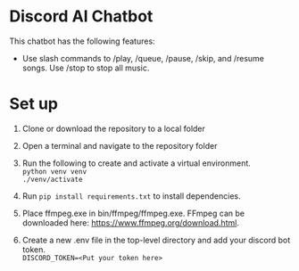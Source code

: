 # Discord AI Chatbot

This chatbot has the following features:

- Use slash commands to /play, /queue, /pause, /skip, and /resume songs. Use /stop to stop all music.

# Set up

1. Clone or download the repository to a local folder

2. Open a terminal and navigate to the repository folder

3. Run the following to create and activate a virtual environment. \
   `python venv venv` \
   `./venv/activate`

4. Run `pip install requirements.txt` to install dependencies.

5. Place ffmpeg.exe in bin/ffmpeg/ffmpeg.exe. FFmpeg can be downloaded here: https://www.ffmpeg.org/download.html.

6. Create a new .env file in the top-level directory and add your discord bot token. \
   `DISCORD_TOKEN=<Put your token here>`
